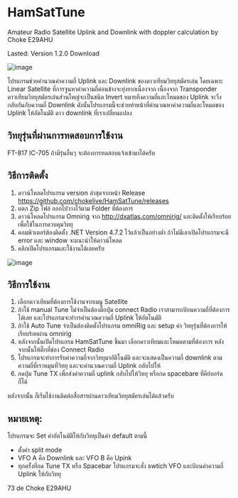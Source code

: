 # HamSatTune
Amateur Radio Satellite Uplink and Downlink with doppler calculation by Choke E29AHU

Lasted:
Version 1.2.0 Download

![image](https://github.com/chokelive/HamSatTune/assets/17312564/99920e7f-c206-4fbe-9041-7b5bd7414312)


โปรแกรมช่วยคำนวณค่าความถี่ Uplink และ Downlink ของดาวเทียมวิทยุสมัครเล่น โดยเฉพาะ Linear Satellite ที่การจูนหาค่าความถี่ค่อนข้างจะยุ่งยากเนื่องจาก เนื่องจาก Transponder ดาวเทียมวิทยุสมัครเล่นส่วนใหญ่จะเป็นชนิด Invert หมายถึงความถี่และโหมดของ Uplink จะวิ่งกลับกันกับความถี่ Downlink ดังนั้นโปรแกรมนี้จะช่วยทำหน้าที่คำนวณหาค่าความถี่และโหมดของ Uplink ให้อัตโนมัติ ดาว downlink ที่เราเปลี่ยนแปลง 

## วิทยุรุ่นที่ผ่านการทดสอบการใช้งาน
FT-817 IC-705
ถ้ามีรุ่นอื่นๆ จะต้องการทดสอบแจ้งเข้ามาได้ครับ

## วิธีการติดตั้ง
1. ดาวน์โหลดโปรแกรม version ล่าสุดจากหน้า Release https://github.com/chokelive/HamSatTune/releases
2. แตก Zip ไฟล์ ออกไปวางไว้ตาม Folder ที่ต้องการ
3. ดาวน์โหลดโปรแกรม Omnirig จาก http://dxatlas.com/omnirig/ และติดตั้งให้เรียบร้อย เพื่อใช้ในการควบคุมวิทยุ
4. คอมพิวเตอร์ต้องติดตั้ง .NET Version 4.7.2 ไว้แล้วเป็นอย่างต่ำ ถ้าไม่มีเลาเปิดโปรแกรมจะมี error และ window จะแนะนำให้ดาวน์โหลด
4. คลิกเปิดโปรแกรมและใช้งานได้เลยครับ

![image](https://github.com/chokelive/HamSatTune/assets/17312564/5d2db9a0-93ba-49ab-a4c3-208ae3ecd40b)


## วิธีการใช้งาน
1. เลือกดาวเทียมที่ต้องการใช้งานจากเมนู Satellite
2. ถ้าใช้ manual Tune ไม่จำเป็นต้องติ๊กปุ่ม connect Radio เราสามารถป้อนความถี่ที่ต้องการได้เลย และโปรแกรมจะทำารคำนวณความถี่ Uplink ให้อัตโนมัติ
3. ถ้าใช้ Auto Tune จำเป็นต้องติดตั้งโปรแกรม omniRig และ setup ค่า วิทยุรุ่นที่ต้องการให้เรียบร้อยผ่าน omnirig
4. หลังจากนั้นเปิดโปรแกรม HamSatTune ขึ้นมา เลือกดาวเทียมและโหมดตามที่ต้องการ หลังจากนั้นให้ติ๊กที่ช่อง Connect Radio
5. โปรแกรมจะทำการรับค่าความถี่จากวิทยุมาอัติโนมัติ และจะแสดงเป็นความถี่ downlink ตามความถี่ที่เราหมุนที่วิทยุ และจะคำนวณความถี่ Uplink กลับไปให้
6. กดปุ่ม Tune TX เพื่อส่งค่าความถี่ uplink กลับไปให้วิทยุ  หรือกด spacebare ที่คีย์บอร์ดก็ได้

หลังจากนั้น ก็เริ่มใช้งานติดต่อสื่อสารผ่านดาวเทียมวิทยุสมัครเล่นได้แล้วครับ

## หมายเหตุ:
โปรแกรมจะ Set ค่าอัตโนมัติให้กับวิทยุเป็นค่า default ตามนี้
- ตั้งค่า split mode
- VFO A คือ Downlink และ VFO B คือ Upink
- ทุกครั้งที่กด Tune TX หรือ Spacebar โปรแกรมจะสั่ง swtich VFO และป้อนค่าความถี่ Uplink ให้กับวิทยุ

73 de Choke E29AHU

